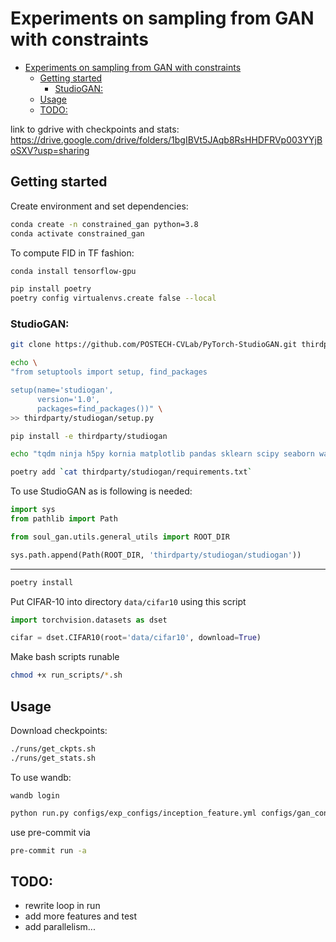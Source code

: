 # Experiments on sampling from GAN with constraints


- [Experiments on sampling from GAN with constraints](#experiments-on-sampling-from-gan-with-constraints)
  - [Getting started](#getting-started)
    - [StudioGAN:](#studiogan)
  - [Usage](#usage)
  - [TODO:](#todo)


link to gdrive with checkpoints and stats: https://drive.google.com/drive/folders/1bgIBVt5JAqb8RsHHDFRVp003YYjBoSXV?usp=sharing

## Getting started

Create environment and set dependencies:
```zsh
conda create -n constrained_gan python=3.8
conda activate constrained_gan
```

To compute FID in TF fashion:

```zsh
conda install tensorflow-gpu
```

```zsh
pip install poetry
poetry config virtualenvs.create false --local
```


### StudioGAN:

```zsh
git clone https://github.com/POSTECH-CVLab/PyTorch-StudioGAN.git thirdparty/studiogan && mv thirdparty/studiogan/src thirdparty/studiogan/studiogan
```


```zsh
echo \
"from setuptools import setup, find_packages

setup(name='studiogan',
      version='1.0',
      packages=find_packages())" \
>> thirdparty/studiogan/setup.py
```

```zsh
pip install -e thirdparty/studiogan
```

```zsh
echo "tqdm ninja h5py kornia matplotlib pandas sklearn scipy seaborn wandb PyYaml click requests pyspng imageio-ffmpeg prdc" >> thirdparty/studiogan/requirements.txt
```

```zsh 
poetry add `cat thirdparty/studiogan/requirements.txt`
```

To use StudioGAN as is following is needed:

```python
import sys
from pathlib import Path

from soul_gan.utils.general_utils import ROOT_DIR

sys.path.append(Path(ROOT_DIR, 'thirdparty/studiogan/studiogan'))
```
------------

```zsh
poetry install
```

<!-- To compute FID in TF fashion:

```zsh
wget  "https://raw.githubusercontent.com/bioinf-jku/TTUR/master/fid.py"  -P thirdparty/TTUR
``` -->


Put CIFAR-10 into directory ```data/cifar10```  using this script

```python
import torchvision.datasets as dset

cifar = dset.CIFAR10(root='data/cifar10', download=True)
```

Make bash scripts runable 

```zsh
chmod +x run_scripts/*.sh
```

## Usage 

Download checkpoints:

```bash
./runs/get_ckpts.sh
./runs/get_stats.sh
```

To use wandb:

```
wandb login
```

```zsh
python run.py configs/exp_configs/inception_feature.yml configs/gan_configs/dcgan.yml
```


use pre-commit via 

```zsh
pre-commit run -a
```

## TODO:

* rewrite loop in run
* add more features and test
* add parallelism...



